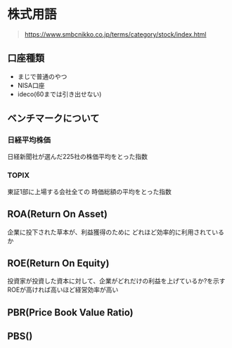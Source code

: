 # 株式用語

> https://www.smbcnikko.co.jp/terms/category/stock/index.html

## 口座種類

- まじで普通のやつ
- NISA口座
- ideco(60までは引き出せない)

## ベンチマークについて

### 日経平均株価

日経新聞社が選んだ225社の株価平均をとった指数

### TOPIX

東証1部に上場する会社全ての
時価総額の平均をとった指数

## ROA(Return On Asset)

企業に投下された草本が、利益獲得のために
どれほど効率的に利用されているか

## ROE(Return On Equity)

投資家が投資した資本に対して、企業がどれだけの利益を上げているか?を示す
ROEが高ければ高いほど経営効率が高い

## PBR(Price Book Value Ratio)

## PBS()